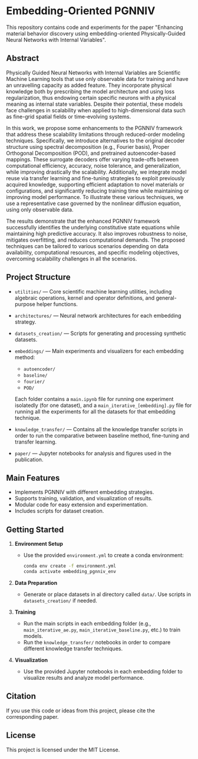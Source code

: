 
# Embedding-Oriented PGNNIV

This repository contains code and experiments for the paper "Enhancing material behavior discovery using embedding-oriented Physically-Guided Neural Networks with Internal Variables".

## Abstract

Physically Guided Neural Networks with Internal Variables are Scientific Machine Learning tools that use only observable data for training and have an unravelling capacity as added feature. They incorporate physical knowledge both by prescribing the model architecture and using loss regularization, thus endowing certain specific neurons with a physical meaning as internal state variables. Despite their potential, these models face challenges in scalability when applied to high-dimensional data such as fine-grid spatial fields or time-evolving systems.

In this work, we propose some enhancements to the PGNNIV framework that address these scalability limitations through reduced-order modeling techniques. Specifically, we introduce alternatives to the original decoder structure using spectral decomposition (e.g., Fourier basis), Proper Orthogonal Decomposition (POD), and pretrained autoencoder-based mappings. These surrogate decoders offer varying trade-offs between computational efficiency, accuracy, noise tolerance, and generalization, while improving drastically the scalability. Additionally, we integrate model reuse via transfer learning and fine-tuning strategies to exploit previously acquired knowledge, supporting efficient adaptation to novel materials or configurations, and significantly reducing training time while maintaining or improving model performance. To illustrate these various techniques, we use a representative case governed by the nonlinear diffusion equation, using only observable data.

The results demonstrate that the enhanced PGNNIV framework successfully identifies the underlying constitutive state equations while maintaining high predictive accuracy. It also improves robustness to noise, mitigates overfitting, and reduces computational demands. The proposed techniques can be tailored to various scenarios depending on data availability, computational resources, and specific modeling objectives, overcoming scalability challenges in all the scenarios.

## Project Structure


- `utilities/` — Core scientific machine learning utilities, including algebraic operations, kernel and operator definitions, and general-purpose helper functions.
- `architectures/` — Neural network architectures for each embedding strategy.
- `datasets_creation/` — Scripts for generating and processing synthetic datasets. 
- `embeddings/` — Main experiments and visualizers for each embedding method:
  - `autoencoder/`
  - `baseline/`
  - `fourier/`
  - `POD/`

  Each folder contains a `main.ipynb` file for running one experiment isolatedly (for one dataset), and a `main_iterative_[embedding].py` file for running all the experiments for all the datasets for that embedding technique.
- `knowledge_transfer/` — Contains all the knowledge transfer scripts in order to run the comparative between baseline method, fine-tuning and transfer learning.
- `paper/` — Jupyter notebooks for analysis and figures used in the publication.

## Main Features

- Implements PGNNIV with different embedding strategies.
- Supports training, validation, and visualization of results.
- Modular code for easy extension and experimentation.
- Includes scripts for dataset creation.

## Getting Started

1. **Environment Setup**
   - Use the provided `environment.yml` to create a conda environment:
     ```bash
     conda env create -f environment.yml
     conda activate embedding_pgnniv_env
     ```

2. **Data Preparation**
   - Generate or place datasets in al directory called `data/`. Use scripts in `datasets_creation/` if needed.

3. **Training**
   - Run the main scripts in each embedding folder (e.g., `main_iterative_ae.py`, `main_iterative_baseline.py`, etc.) to train models.
   - Run the `knowledge_transfer/` notebooks in order to compare different knowledge transfer techniques.

4. **Visualization**
   - Use the provided Jupyter notebooks in each embedding folder to visualize results and analyze model performance.

## Citation

If you use this code or ideas from this project, please cite the corresponding paper.

## License

This project is licensed under the MIT License.
